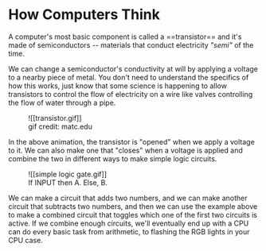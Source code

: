 # How Computers Think

A computer's most basic component is called a ==transistor== and it's made of semiconductors -- materials that conduct electricity *"semi"* of the time.

We can change a semiconductor's conductivity at will by applying a voltage to a nearby piece of metal. You don't need to understand the specifics of how this works, just know that some science is happening to allow transistors to control the flow of electricity on a wire like valves controlling the flow of water through a pipe.

<figure markdown>
![[transistor.gif]]
<figcaption>gif credit: matc.edu</figcaption>
</figure>

In the above animation, the transistor is "opened" when we apply a voltage to it. We can also make one that "closes" when a voltage is applied and combine the two in different ways to make simple logic circuits.

<figure markdown>
![[simple logic gate.gif]]
<figcaption>If INPUT then A. Else, B.</figcaption>
</figure>

We can make a circuit that adds two numbers, and we can make another circuit that subtracts two numbers, and then we can use the example above to make a combined circuit that toggles which one of the first two circuits is active. If we combine enough circuits, we'll eventually end up with a CPU can do every basic task from arithmetic, to flashing the RGB lights in your CPU case.